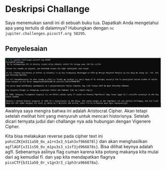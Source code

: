 # Deskripsi Challange
Saya menemukan sandi ini di sebuah buku tua. Dapatkah Anda mengetahui apa yang tertulis di dalamnya? Hubungkan dengan `nc jupiter.challenges.picoctf.org 58295`.

## Penyelesaian
![alt text](image.png)
Awalnya saya mengira bahwa ini adalah Aristocrat Cipher. Akan tetapi setelah melihat hint yang menyuruh untuk mencari historisnya. Setelah dicari ternyata judul dari challange nya ada hubungan dengan Vigenere Cipher.

Kita bisa melakukan reverse pada cipher text ini `pohzCZK{m311a50_0x_a1rn3x3_h1ah3xf966878l}` dan akan menghasilkan `agflAGF{x311s50_0v_m1pu3s3_s1sf3jd966878s}`. Bisa dilihat keynya adalah agfl. Sebenarnya aslinya flag cuman karena kita potong makanya kita mulai dari ag kemudial fl. dan yap kita mendapatkan flagnya `picoCTF{b311a50_0r_v1gn3r3_c1ph3ra966878a}`.